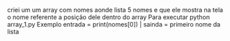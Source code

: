 criei um um array com nomes aonde lista 5 nomes e que ele mostra na tela o nome referente a posição dele dentro do array
Para executar
python array_1.py
Exemplo
entrada = print(nomes[0]) | sainda = primeiro nome da lista